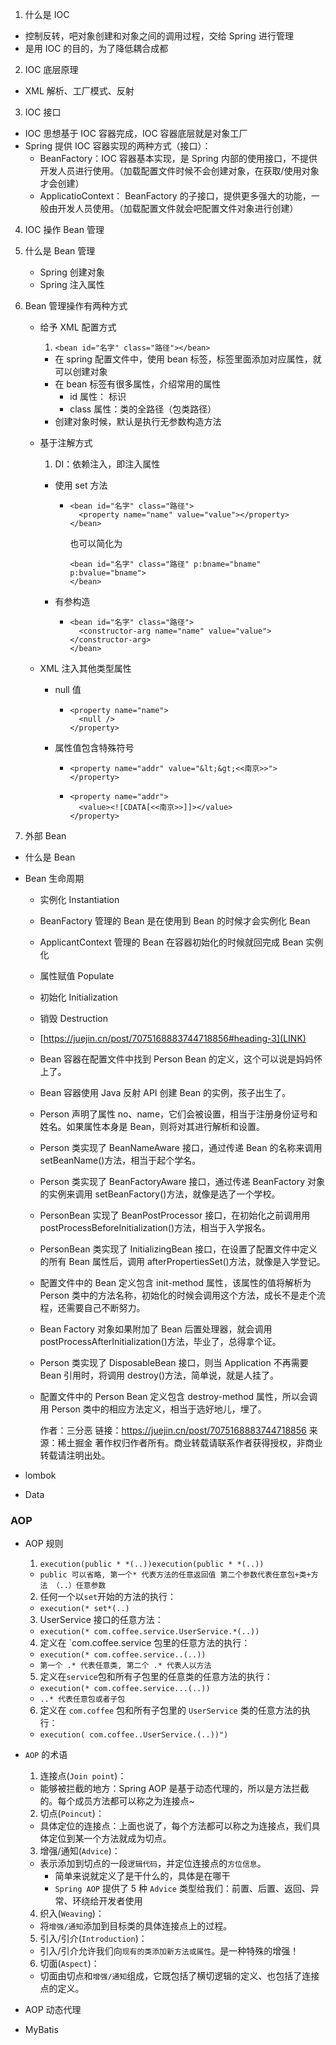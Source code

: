 1. 什么是 IOC

- 控制反转，吧对象创建和对象之间的调用过程，交给 Spring 进行管理
- 是用 IOC 的目的，为了降低耦合成都

2. IOC 底层原理

- XML 解析、工厂模式、反射

3. IOC 接口

- IOC 思想基于 IOC 容器完成，IOC 容器底层就是对象工厂
- Spring 提供 IOC 容器实现的两种方式（接口）：
  - BeanFactory：IOC 容器基本实现，是 Spring 内部的使用接口，不提供开发人员进行使用。（加载配置文件时候不会创建对象，在获取/使用对象才会创建）
  - ApplicatioContext： BeanFactory 的子接口，提供更多强大的功能，一般由开发人员使用。（加载配置文件就会吧配置文件对象进行创建）

4. IOC 操作 Bean 管理
1. 什么是 Bean 管理
   - Spring 创建对象
   - Spring 注入属性
1. Bean 管理操作有两种方式

   - 给予 XML 配置方式
     1. `<bean id="名字" class="路径"></bean>`
     - 在 spring 配置文件中，使用 bean 标签，标签里面添加对应属性，就可以创建对象
     - 在 bean 标签有很多属性，介绍常用的属性
       - id 属性： 标识
       - class 属性：类的全路径（包类路径）
     - 创建对象时候，默认是执行无参数构造方法
   - 基于注解方式

     1. DI：依赖注入，即注入属性

     - 使用 set 方法

       - ```
         <bean id="名字" class="路径">
           <property name="name" value="value"></property>
         </bean>
         ```
         也可以简化为
         ```
         <bean id="名字" class="路径" p:bname="bname" p:bvalue="bname">
         </bean>
         ```

     - 有参构造
       - ```
         <bean id="名字" class="路径">
           <constructor-arg name="name" value="value"></constructor-arg>
         </bean>
         ```

   - XML 注入其他类型属性

     - null 值
       - ```
         <property name="name">
           <null />
         </property>
         ```
     - 属性值包含特殊符号

       - ```
         <property name="addr" value="&lt;&gt;<<南京>>"></property>
         ```

       - ```
         <property name="addr">
           <value><![CDATA[<<南京>>]]></value>
         </property>
         ```

1. 外部 Bean

- 什么是 Bean
- Bean 生命周期

  - 实例化 Instantiation
  - BeanFactory 管理的 Bean 是在使用到 Bean 的时候才会实例化 Bean
  - ApplicantContext 管理的 Bean 在容器初始化的时候就回完成 Bean 实例化

  - 属性赋值 Populate
  - 初始化 Initialization
  - 销毁 Destruction
  - [https://juejin.cn/post/7075168883744718856#heading-3](LINK)
  - Bean 容器在配置文件中找到 Person Bean 的定义，这个可以说是妈妈怀上了。
  - Bean 容器使用 Java 反射 API 创建 Bean 的实例，孩子出生了。
  - Person 声明了属性 no、name，它们会被设置，相当于注册身份证号和姓名。如果属性本身是 Bean，则将对其进行解析和设置。
  - Person 类实现了 BeanNameAware 接口，通过传递 Bean 的名称来调用 setBeanName()方法，相当于起个学名。
  - Person 类实现了 BeanFactoryAware 接口，通过传递 BeanFactory 对象的实例来调用 setBeanFactory()方法，就像是选了一个学校。
  - PersonBean 实现了 BeanPostProcessor 接口，在初始化之前调用用 postProcessBeforeInitialization()方法，相当于入学报名。
  - PersonBean 类实现了 InitializingBean 接口，在设置了配置文件中定义的所有 Bean 属性后，调用 afterPropertiesSet()方法，就像是入学登记。
  - 配置文件中的 Bean 定义包含 init-method 属性，该属性的值将解析为 Person 类中的方法名称，初始化的时候会调用这个方法，成长不是走个流程，还需要自己不断努力。
  - Bean Factory 对象如果附加了 Bean 后置处理器，就会调用 postProcessAfterInitialization()方法，毕业了，总得拿个证。
  - Person 类实现了 DisposableBean 接口，则当 Application 不再需要 Bean 引用时，将调用 destroy()方法，简单说，就是人挂了。
  - 配置文件中的 Person Bean 定义包含 destroy-method 属性，所以会调用 Person 类中的相应方法定义，相当于选好地儿，埋了。

    作者：三分恶
    链接：https://juejin.cn/post/7075168883744718856
    来源：稀土掘金
    著作权归作者所有。商业转载请联系作者获得授权，非商业转载请注明出处。

- lombok
- Data
### AOP
- AOP 规则
  1. `execution(public * *(..))execution(public * *(..))`
    - `public 可以省略, 第一个* 代表方法的任意返回值 第二个参数代表任意包+类+方法 （..）任意参数`
  2. 任何一个以`set`开始的方法的执行：
    - `execution(* set*(..)`
  3. UserService 接口的任意方法：
    - `execution(* com.coffee.service.UserService.*(..))`
  4. 定义在 `com.coffee.service 包里的任意方法的执行：
    - `execution(* com.coffee.service..(..))`
    - `第一个 .* 代表任意类, 第二个 .* 代表人以方法`
  5. 定义在`service`包和所有子包里的任意类的任意方法的执行：
    - `execution(* com.coffee.service...(..))`
    - `..* 代表任意包或者子包`
  6. 定义在 `com.coffee` 包和所有子包里的 `UserService` 类的任意方法的执行：
    - `execution( com.coffee..UserService.(..))")`
- `AOP` 的术语
  1. 连接点(`Join point`)：
    - 能够被拦截的地方：Spring AOP 是基于动态代理的，所以是方法拦截的。每个成员方法都可以称之为连接点~
  2. 切点(`Poincut`)：
    - 具体定位的连接点：上面也说了，每个方法都可以称之为连接点，我们具体定位到某一个方法就成为切点。
  3. 增强/通知(`Advice`)：
    - 表示添加到切点的一段`逻辑代码`，并定位连接点的`方位信息`。
      - 简单来说就定义了是干什么的，具体是在哪干
      - `Spring AOP` 提供了 5 种 `Advice` 类型给我们：前置、后置、返回、异常、环绕给开发者使用
  4. 织入(`Weaving`)：
    - 将`增强/通知`添加到目标类的具体连接点上的过程。
  5. 引入/引介(`Introduction`)：
    - 引入/引介允许我们向`现有的类添加新方法或属性`。是一种特殊的增强！
  6. 切面(`Aspect`)：
    - 切面由切点和`增强/通知`组成，它既包括了横切逻辑的定义、也包括了连接点的定义。

- AOP 动态代理

- MyBatis
